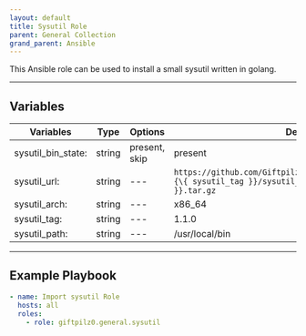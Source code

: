 ```yaml
---
layout: default
title: Sysutil Role
parent: General Collection
grand_parent: Ansible
---
```


This Ansible role can be used to install a small sysutil written in golang.

______________________________________________________________________

## Variables

| Variables          | Type   | Options       | Defaults                                                                                                             |
| ------------------ | ------ | ------------- | -------------------------------------------------------------------------------------------------------------------- |
| sysutil_bin_state: | string | present, skip | present                                                                                                              |
| sysutil_url:       | string | ---           | `https://github.com/Giftpilz0/sysutil/releases/download/\{\{ sysutil_tag }}/sysutil_Linux_{{ sysutil_arch }}.tar.gz` |
| sysutil_arch:      | string | ---           | x86_64                                                                                                               |
| sysutil_tag:       | string | ---           | 1.1.0                                                                                                                |
| sysutil_path:      | string | ---           | /usr/local/bin                                                                                                       |

______________________________________________________________________

## Example Playbook

```yaml
- name: Import sysutil Role
  hosts: all
  roles:
    - role: giftpilz0.general.sysutil
```
